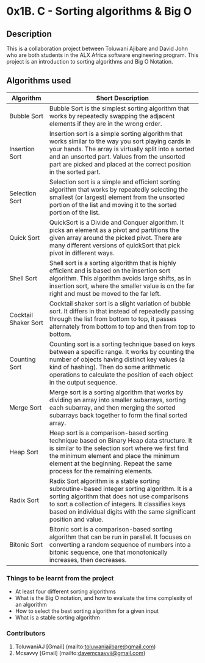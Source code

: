 # 0x1B. C - Sorting algorithms & Big O
## Description
This is a collaboration project between Toluwani Ajibare and David John who are both students in the ALX Africa software engineering program.
This project is an introduction to sorting algorithms and Big O Notation. 
## Algorithms used
| Algorithm | Short Description
| --- | --- |
| Bubble Sort | Bubble Sort is the simplest sorting algorithm that works by repeatedly swapping the adjacent elements if they are in the wrong order.
| Insertion Sort | Insertion sort is a simple sorting algorithm that works similar to the way you sort playing cards in your hands. The array is virtually split into a sorted and an unsorted part. Values from the unsorted part are picked and placed at the correct position in the sorted part.
| Selection Sort | Selection sort is a simple and efficient sorting algorithm that works by repeatedly selecting the smallest (or largest) element from the unsorted portion of the list and moving it to the sorted portion of the list.
| Quick Sort | QuickSort is a Divide and Conquer algorithm. It picks an element as a pivot and partitions the given array around the picked pivot. There are many different versions of quickSort that pick pivot in different ways. 
| Shell Sort | Shell sort is a sorting algorithm that is highly efficient and is based on the insertion sort algorithm. This algorithm avoids large shifts, as in insertion sort, where the smaller value is on the far right and must be moved to the far left.
| Cocktail Shaker Sort | Cocktail shaker sort is a slight variation of bubble sort. It differs in that instead of repeatedly passing through the list from bottom to top, it passes alternately from bottom to top and then from top to bottom.
| Counting Sort | Counting sort is a sorting technique based on keys between a specific range. It works by counting the number of objects having distinct key values (a kind of hashing). Then do some arithmetic operations to calculate the position of each object in the output sequence.
| Merge Sort | Merge sort is a sorting algorithm that works by dividing an array into smaller subarrays, sorting each subarray, and then merging the sorted subarrays back together to form the final sorted array.
| Heap Sort | Heap sort is a comparison-based sorting technique based on Binary Heap data structure. It is similar to the selection sort where we first find the minimum element and place the minimum element at the beginning. Repeat the same process for the remaining elements.
| Radix Sort | Radix Sort algorithm is a stable sorting subroutine-based integer sorting algorithm. It is a sorting algorithm that does not use comparisons to sort a collection of integers. It classifies keys based on individual digits with the same significant position and value.
| Bitonic Sort | Bitonic sort is a comparison-based sorting algorithm that can be run in parallel. It focuses on converting a random sequence of numbers into a bitonic sequence, one that monotonically increases, then decreases.
### Things to be learnt from the project
* At least four different sorting algorithms
* What is the Big O notation, and how to evaluate the time complexity of an algorithm
* How to select the best sorting algorithm for a given input
* What is a stable sorting algorithm
### Contributors
1. ToluwaniAJ [Gmail] (mailto:toluwaniajibare@gmail.com)
2. Mcsavvy [Gmail] (mailto:davemcsavvii@gmail.com)
